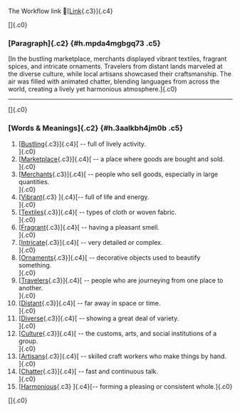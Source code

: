 The Workflow link
👏[[Link](https://www.google.com/url?q=http://www.google.com&sa=D&source=editors&ust=1760388000379949&usg=AOvVaw0rVmwfxva5hYSAVr1I6KqS){.c3}]{.c4}

[]{.c0}

### [Paragraph]{.c2} {#h.mpda4mgbgq73 .c5}

[In the bustling marketplace, merchants displayed vibrant textiles,
fragrant spices, and intricate ornaments. Travelers from distant lands
marveled at the diverse culture, while local artisans showcased their
craftsmanship. The air was filled with animated chatter, blending
languages from across the world, creating a lively yet harmonious
atmosphere.]{.c0}

------------------------------------------------------------------------

[]{.c0}

### [Words & Meanings]{.c2} {#h.3aalkbh4jm0b .c5}

1.  [[Bustling](https://www.google.com/url?q=http://www.google.com&sa=D&source=editors&ust=1760388000380727&usg=AOvVaw3bqmS_tkQgsJ_3E8YNa67S){.c3}]{.c4}[ --
    full of lively activity.\
    ]{.c0}
2.  [[Marketplace](https://www.google.com/url?q=http://www.google.com&sa=D&source=editors&ust=1760388000380895&usg=AOvVaw2rpU8QCYJLz5YPSHYFFRX7){.c3}]{.c4}[ --
    a place where goods are bought and sold.\
    ]{.c0}
3.  [[Merchants](https://www.google.com/url?q=http://www.google.com&sa=D&source=editors&ust=1760388000381058&usg=AOvVaw0qYshwhSXkipehYjPRvZFB){.c3}]{.c4}[ --
    people who sell goods, especially in large quantities.\
    ]{.c0}
4.  [[Vibrant](https://www.google.com/url?q=http://www.google.com&sa=D&source=editors&ust=1760388000381234&usg=AOvVaw2XvTRN0R0aAHJtoHq2TRtR){.c3}
    ]{.c4}[-- full of life and energy.\
    ]{.c0}
5.  [[Textiles](https://www.google.com/url?q=http://www.google.com&sa=D&source=editors&ust=1760388000381377&usg=AOvVaw1cXi8OoucPC2j_mjMVF-UV){.c3}]{.c4}[ --
    types of cloth or woven fabric.\
    ]{.c0}
6.  [[Fragrant](https://www.google.com/url?q=http://www.google.com&sa=D&source=editors&ust=1760388000381531&usg=AOvVaw2GUL7N4ig1z36Toagw4cda){.c3}]{.c4}[ --
    having a pleasant smell.\
    ]{.c0}
7.  [[Intricate](https://www.google.com/url?q=http://www.google.com&sa=D&source=editors&ust=1760388000381663&usg=AOvVaw00Bju6lvbVdba14VAgT2VJ){.c3}]{.c4}[ --
    very detailed or complex.\
    ]{.c0}
8.  [[Ornaments](https://www.google.com/url?q=http://www.google.com&sa=D&source=editors&ust=1760388000381796&usg=AOvVaw0J80TvCf1lo1wu4eAXz4Vy){.c3}]{.c4}[ --
    decorative objects used to beautify something.\
    ]{.c0}
9.  [[Travelers](https://www.google.com/url?q=http://www.google.com&sa=D&source=editors&ust=1760388000381955&usg=AOvVaw2qii4cQnkkBuXngecLXXsy){.c3}]{.c4}[ --
    people who are journeying from one place to another.\
    ]{.c0}
10. [[Distant](https://www.google.com/url?q=http://www.google.com&sa=D&source=editors&ust=1760388000382092&usg=AOvVaw32Rbf4PlsOusF2YasDsx1i){.c3}]{.c4}[ --
    far away in space or time.\
    ]{.c0}
11. [[Diverse](https://www.google.com/url?q=http://www.google.com&sa=D&source=editors&ust=1760388000382197&usg=AOvVaw1t3X2O3-wElAdA7oS_3muR){.c3}]{.c4}[ --
    showing a great deal of variety.\
    ]{.c0}
12. [[Culture](https://www.google.com/url?q=http://www.google.com&sa=D&source=editors&ust=1760388000382318&usg=AOvVaw0KvAbW-h4s6eMWk-J4jZDT){.c3}]{.c4}[ --
    the customs, arts, and social institutions of a group.\
    ]{.c0}
13. [[Artisans](https://www.google.com/url?q=http://www.google.com&sa=D&source=editors&ust=1760388000382456&usg=AOvVaw2_pr_5jQDjUGSmTe7jkJpD){.c3}]{.c4}[ --
    skilled craft workers who make things by hand.\
    ]{.c0}
14. [[Chatter](https://www.google.com/url?q=http://www.google.com&sa=D&source=editors&ust=1760388000382627&usg=AOvVaw0a9LDJBCZmIIOUjd0unZaB){.c3}]{.c4}[ --
    fast and continuous talk.\
    ]{.c0}
15. [[Harmonious](https://www.google.com/url?q=http://www.google.com&sa=D&source=editors&ust=1760388000382800&usg=AOvVaw3zEzJ3c91VIi-Su8rzlTbq){.c3}
    ]{.c4}[-- forming a pleasing or consistent whole.]{.c0}

[]{.c0}
